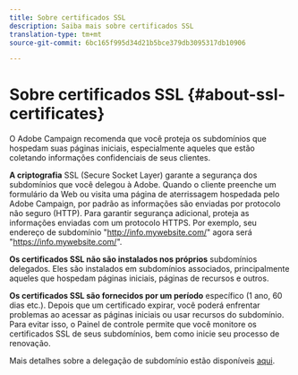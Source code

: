 ```yaml
---
title: Sobre certificados SSL
description: Saiba mais sobre certificados SSL
translation-type: tm+mt
source-git-commit: 6bc165f995d34d21b5bce379db3095317db10906

---
```



# Sobre certificados SSL {#about-ssl-certificates}

O Adobe Campaign recomenda que você proteja os subdomínios que hospedam suas páginas iniciais, especialmente aqueles que estão coletando informações confidenciais de seus clientes.

**A criptografia** SSL (Secure Socket Layer) garante a segurança dos subdomínios que você delegou à Adobe. Quando o cliente preenche um formulário da Web ou visita uma página de aterrissagem hospedada pelo Adobe Campaign, por padrão as informações são enviadas por protocolo não seguro (HTTP). Para garantir segurança adicional, proteja as informações enviadas com um protocolo HTTPS. Por exemplo, seu endereço de subdomínio &quot;http://info.mywebsite.com/&quot; agora será &quot;https://info.mywebsite.com/&quot;.

**Os certificados SSL não são instalados nos próprios** subdomínios delegados. Eles são instalados em subdomínios associados, principalmente aqueles que hospedam páginas iniciais, páginas de recursos e outros.

**Os certificados SSL são fornecidos por um período** específico (1 ano, 60 dias etc.). Depois que um certificado expirar, você poderá enfrentar problemas ao acessar as páginas iniciais ou usar recursos do subdomínio. Para evitar isso, o Painel de controle permite que você monitore os certificados SSL de seus subdomínios, bem como inicie seu processo de renovação.

Mais detalhes sobre a delegação de subdomínio estão disponíveis [aqui](https://helpx.adobe.com/campaign/kb/domain-name-delegation.html).
